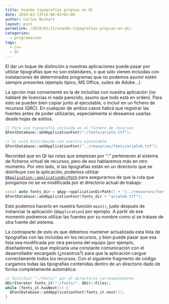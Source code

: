 ```yaml
---
title: Usando tipografías propias en Qt
date: 2019-03-13T14:00:02+01:00
author: Carlos Buchart
layout: post
permalink: /2019/03/13/usando-tipografias-propias-en-qt/
categories:
  - programación
tags:
  - C++
  - Qt
---
```

El dar un toque de distinción a nuestras aplicaciones puede pasar por utilizar tipografías que no son estándares, o que sólo vienen incluidas con instalaciones de determinados programas que no podemos asumir estén siempre presentes (ejemplo típico, MS Office, _suites_ de Adobe...).

La opción más conveniente es la de incluirlas con nuestra aplicación (no hablaré de licencias ni nada parecido, asumo que todo está en orden). Para esto se pueden bien copiar junto al ejecutable, o incluir en un fichero de recursos (QRC). En cualquier de ambos casos habrá que registrar las fuentes antes de poder utilizarlas, especialmente si deseamos usarlas desde hojas de estilos.

```cpp
// Para una tipografía incluida en el fichero de recursos
QFontDatabase::addApplicationFont(":/fonts/arialn.ttf");

// Si está distribuida con nuestro ejecutable
QFontDatabase::addApplicationFont("../resources/fonts/arialnb.ttf");
```

Recordad que en Qt las rutas que empiezan por ":" pertenecen al sistema de ficheros virtual de recursos, pero de eso hablaremos más en otro momento. Por otro lado, si las tipografías están en un directorio que se distribuye con la aplicación, podemos utilizar [`QApplication::applicationDirPath`](https://doc.qt.io/qt-5/qcoreapplication.html#applicationDirPath) para asegurarnos de que la ruta que pongamos no se ve modificada por el directorio actual de trabajo:

```cpp
const auto fonts_dir = qApp->applicationDirPath() + "/../resources/fonts/";
QFontDatabase::addApplicationFont(fonts_dir + "arialnb.ttf");
```

Esto podemos hacerlo en nuestra función `main()`, justo después de instanciar la aplicación (`QApplication`) por ejemplo. A partir de ese momento podremos utilizar las fuentes por su nombre como si se tratase de otra fuente del sistema.

La contraparte de esto es que debemos mantener actualizada esta lista de tipografías con las incluidas en los recursos, y bien puede pasar que esa lista sea modificada por otra persona del equipo (por ejemplo, diseñadores), lo que implicaría una constante comunicación con el desarrollador encargado (¿nosotros?) para que la aplicación cargue correctamente todos los recursos. Con el siguiente fragmento de código cargamos todas las tipografías contenidas dentro de un directorio dado de forma completamente automática:

```cpp
// Sustituir ":/fonts/" por el directorio correspondiente
QDirIterator fonts_it(":/fonts/", QDir::Files);
while (fonts_it.hasNext()) {
  QFontDatabase::addApplicationFont(fonts_it.next());
}
```
